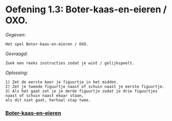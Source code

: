 # Oefening 1.3: Boter-kaas-en-eieren / OXO.
*Gegeven:* 
```
Het spel Boter-kaas-en-eieren / OXO.
```
*Gevraagd:*
```
Zoek een reeks instructies zodat je wint / gelijkspeelt. 
```
*Oplossing:*
```
1) Zet de eerste keer je figuurtje in het midden.
2) Zet je tweede figuurtje naast of schuin naast je eerste figuurtje.
3) Als het gaat zet je je derde figuurtje zodat je drie figuurtjes naast of schuin naast ekaar staan,
als dit niet gaat, herhaal stap twee.
```
### [Boter-kaas-en-eieren](https://nl.wikipedia.org/wiki/Boter-kaas-en-eieren)

